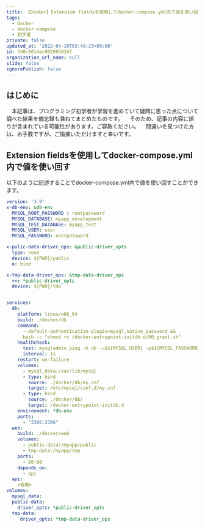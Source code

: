 ```yaml
---
title: 【Docker】Extension fieldsを使用してdocker-compose.yml内で値を使い回す
tags:
  - Docker
  - docker-compose
  - 初学者
private: false
updated_at: '2022-04-10T03:49:23+09:00'
id: 7d8c9014ec9020059167
organization_url_name: null
slide: false
ignorePublish: false
---
```

## はじめに
　本記事は、プログラミング初学者が学習を進めていて疑問に思った点について調べた結果を備忘録も兼ねてまとめたものです。
　そのため、記事の内容に誤りが含まれている可能性があります。ご容赦ください。
　間違いを見つけた方は、お手数ですが、ご指摘いただけますと幸いです。

## Extension fieldsを使用してdocker-compose.yml内で値を使い回す
以下のように記述することでdocker-compose.yml内で値を使い回すことができます。

```docker-compose.yml
version: '3.9'
x-db-env: &db-env
  MYSQL_ROOT_PASSWORD : rootpassword
  MYSQL_DATABASE: myapp_development
  MYSQL_TEST_DATABASE: myapp_test
  MYSQL_USER: user
  MYSQL_PASSWORD: userpassword

x-pulic-data-driver_ops: &public-driver_opts
  type: none
  device: ${PWD}/public
  o: bind

x-tmp-data-driver_ops: &tmp-data-driver_ops
  <<: *public-driver_opts
  device: ${PWD}/tmp


services:
  db:
    platform: linux/x86_64
    build: ./docker/db
    command:
      --default-authentication-plugin=mysql_native_password &&
      bash -c "chmod +x /docker-entrypoint-initdb.d/00_grant.sh"
    healthcheck:
      test: mysqladmin ping -h db -u$${MYSQL_USER} -p$${MYSQL_PASSWORD}
      interval: 1s
    restart: on-failure
    volumes:
      - mysql_data:/var/lib/mysql
      - type: bind
        source: ./docker/db/my.cnf
        target: /etc/mysql/conf.d/my.cnf
      - type: bind
        source: ./docker/db/
        target: /docker-entrypoint-initdb.d
    environment: *db-env
    ports:
      - "3306:3306"
  web:
    build: ./docker/web
    volumes:
      - public-data:/myapp/public
      - tmp-data:/myapp/tmp
    ports:
      - 80:80
    depends_on:
      - api
  api:
    <省略>
volumes:
  mysql_data:
  public-data:
    driver_opts: *public-driver_opts
  tmp-data:
     driver_opts: *tmp-data-driver_ops
